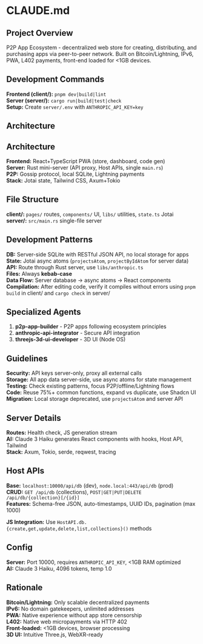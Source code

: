 # CLAUDE.md

## Project Overview
P2P App Ecosystem - decentralized web store for creating, distributing, and purchasing apps via peer-to-peer network. Built on Bitcoin/Lightning, IPv6, PWA, L402 payments, front-end loaded for <1GB devices.

## Development Commands
**Frontend (client/):** `pnpm dev|build|lint`  
**Server (server/):** `cargo run|build|test|check`  
**Setup:** Create `server/.env` with `ANTHROPIC_API_KEY=key`

## Architecture


## Architecture
**Frontend:** React+TypeScript PWA (store, dashboard, code gen)  
**Server:** Rust mini-server (API proxy, Host APIs, single `main.rs`)  
**P2P:** Gossip protocol, local SQLite, Lightning payments  
**Stack:** Jotai state, Tailwind CSS, Axum+Tokio

## File Structure
**client/:** `pages/` routes, `components/` UI, `libs/` utilities, `state.ts` Jotai  
**server/:** `src/main.rs` single-file server

## Development Patterns
**DB:** Server-side SQLite with RESTful JSON API, no local storage for apps  
**State:** Jotai async atoms (`projectsAtom`, `projectByIdAtom` for server data)  
**API:** Route through Rust server, use `libs/anthropic.ts`  
**Files:** Always **kebab-case**  
**Data Flow:** Server database → async atoms → React components  
**Compilation:** After editing code, verify it compiles without errors using `pnpm build` in client/ and `cargo check` in server/

## Specialized Agents
1. **p2p-app-builder** - P2P apps following ecosystem principles  
2. **anthropic-api-integrator** - Secure API integration  
3. **threejs-3d-ui-developer** - 3D UI (Node OS)

## Guidelines
**Security:** API keys server-only, proxy all external calls  
**Storage:** All app data server-side, use async atoms for state management  
**Testing:** Check existing patterns, focus P2P/offline/Lightning flows  
**Code:** Reuse 75%+ common functions, expand vs duplicate, use Shadcn UI  
**Migration:** Local storage deprecated, use `projectsAtom` and server API

## Server Details
**Routes:** Health check, JS generation stream  
**AI:** Claude 3 Haiku generates React components with hooks, Host API, Tailwind  
**Stack:** Axum, Tokio, serde, reqwest, tracing

## Host APIs
**Base:** `localhost:10000/api/db` (dev), `node.local:443/api/db` (prod)  
**CRUD:** `GET /api/db` (collections), `POST|GET|PUT|DELETE /api/db/{collection}[/{id}]`  
**Features:** Schema-free JSON, auto-timestamps, UUID IDs, pagination (max 1000)

**JS Integration:** Use `HostAPI.db.{create,get,update,delete,list,collections}()` methods

## Config
**Server:** Port 10000, requires `ANTHROPIC_API_KEY`, <1GB RAM optimized  
**AI:** Claude 3 Haiku, 4096 tokens, temp 1.0

## Rationale
**Bitcoin/Lightning:** Only scalable decentralized payments  
**IPv6:** No domain gatekeepers, unlimited addresses  
**PWA:** Native experience without app store censorship  
**L402:** Native web micropayments via HTTP 402  
**Front-loaded:** <1GB devices, browser processing  
**3D UI:** Intuitive Three.js, WebXR-ready